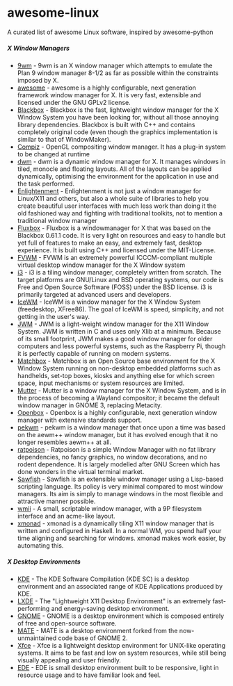 awesome-linux
=============

A curated list of awesome Linux software, inspired by awesome-python

##### X Window Managers
* [9wm](http://unauthorised.org/dhog/9wm.html) - 9wm is an X window manager which attempts to emulate the Plan 9 window manager 8-1/2 as far as possible within the constraints imposed by X.
* [awesome](http://awesome.naquadah.org/) - awesome is a highly configurable, next generation framework window manager for X. It is very fast, extensible and licensed under the GNU GPLv2 license.
* [Blackbox](http://blackboxwm.sourceforge.net/) - Blackbox is the fast, lightweight window manager for the X Window System you have been looking for, without all those annoying library dependencies. Blackbox is built with C++ and contains completely original code (even though the graphics implementation is similar to that of WindowMaker).
* [Compiz](https://launchpad.net/compiz) - OpenGL compositing window manager. It has a plug-in system to be changed at runtime
* [dwm](http://dwm.suckless.org/) - dwm is a dynamic window manager for X. It manages windows in tiled, monocle and floating layouts. All of the layouts can be applied dynamically, optimising the environment for the application in use and the task performed.
* [Enlightenment](http://www.enlightenment.org/) - Enlightenment is not just a window manager for Linux/X11 and others, but also a whole suite of libraries to help you create beautiful user interfaces with much less work than doing it the old fashioned way and fighting with traditional toolkits, not to mention a traditional window manager
* [Fluxbox](http://www.fluxbox.org/) - Fluxbox is a windowmanager for X that was based on the Blackbox 0.61.1 code. It is very light on resources and easy to handle but yet full of features to make an easy, and extremely fast, desktop experience. It is built using C++ and licensed under the MIT-License.
* [FVWM](http://fvwm.org/) - FVWM is an extremely powerful ICCCM-compliant multiple virtual desktop window manager for the X  Window system
* [i3](http://i3wm.org/) - i3 is a tiling window manager, completely written from scratch. The target platforms are GNU/Linux and BSD operating systems, our code is Free and Open Source Software (FOSS) under the BSD license. i3 is primarily targeted at advanced users and developers.
* [IceWM](http://www.icewm.org/) - IceWM is a window manager for the X Window System (freedesktop, XFree86). The goal of IceWM is speed, simplicity, and not getting in the user's way.
* [JWM](http://www.joewing.net/projects/jwm/) - JWM is a light-weight window manager for the X11 Window System. JWM is written in C and uses only Xlib at a minimum. Because of its small footprint, JWM makes a good window manager for older computers and less powerful systems, such as the Raspberry Pi, though it is perfectly capable of running on modern systems.
* [Matchbox](https://www.yoctoproject.org/tools-resources/projects/matchbox) - Matchbox is an Open Source base environment for the X Window System running on non-desktop embedded platforms such as handhelds, set-top boxes, kiosks and anything else for which screen space, input mechanisms or system resources are limited.
* [Mutter](https://download.gnome.org/sources/mutter/) - Mutter is a window manager for the X Window System, and is in the process of becoming a Wayland compositor; it became the default window manager in GNOME 3, replacing Metacity.
* [Openbox](http://openbox.org/wiki/Main_Page) - Openbox is a highly configurable, next generation window manager with extensive standards support.
* [pekwm](https://www.pekwm.org/projects/pekwm/) - pekwm is a window manager that once upon a time was based on the aewm++ window manager, but it has evolved enough that it no longer resembles aewm++ at all.
* [ratpoison](http://www.nongnu.org/ratpoison/) - Ratpoison is a simple Window Manager with no fat library dependencies, no fancy graphics, no window decorations, and no rodent dependence. It is largely modelled after GNU Screen which has done wonders in the virtual terminal market.
* [Sawfish](http://sawfish.tuxfamily.org/) - Sawfish is an extensible window manager using a Lisp-based scripting language. Its policy is very minimal compared to most window managers. Its aim is simply to manage windows in the most flexible and attractive manner possible.
* [wmii](https://code.google.com/p/wmii/) - A small, scriptable window manager, with a 9P filesystem interface and an acme-like layout.
* [xmonad](http://xmonad.org/) - xmonad is a dynamically tiling X11 window manager that is written and configured in Haskell. In a normal WM, you spend half your time aligning and searching for windows. xmonad makes work easier, by automating this.

##### X Desktop Environments
* [KDE](https://www.kde.org/) - The KDE Software Compilation (KDE SC) is a desktop environment and an associated range of KDE Applications produced by KDE.
* [LXDE](http://lxde.org/) - The "Lightweight X11 Desktop Environment" is an extremely fast-performing and energy-saving desktop environment.
* [GNOME](http://www.gnome.org/) - GNOME is a desktop environment which is composed entirely of free and open-source software.
* [MATE](http://mate-desktop.org/) - MATE is a desktop environment forked from the now-unmaintained code base of GNOME 2.
* [Xfce](http://www.xfce.org/) - Xfce is a lightweight desktop environment for UNIX-like operating systems. It aims to be fast and low on system resources, while still being visually appealing and user friendly.
* [EDE](http://www.equinox-project.org/) - EDE is small desktop environment built to be responsive, light in resource usage and to have familiar look and feel. 
